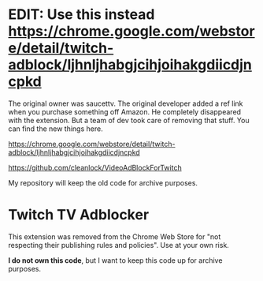 # EDIT: Use this instead https://chrome.google.com/webstore/detail/twitch-adblock/ljhnljhabgjcihjoihakgdiicdjncpkd
The original owner was saucettv. The original developer added a ref link when you purchase something off Amazon. He completely disappeared with the extension. But a team of dev took care of removing that stuff. You can find the new things here.

https://chrome.google.com/webstore/detail/twitch-adblock/ljhnljhabgjcihjoihakgdiicdjncpkd

https://github.com/cleanlock/VideoAdBlockForTwitch

My repository will keep the old code for archive purposes.

# Twitch TV Adblocker

This extension was removed from the Chrome Web Store for "not respecting their publishing rules and policies". Use at your own risk.

<b>I do not own this code</b>, but I want to keep this code up for archive purposes.
